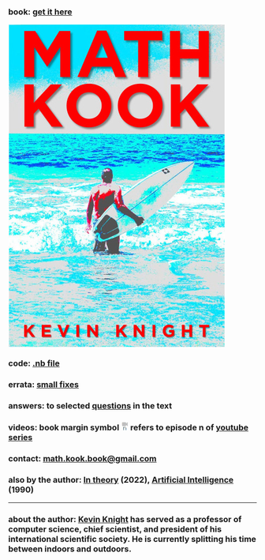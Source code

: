 

### book: <a href="https://www.amazon.com/gp/product/B0B92QRT3D/ref=ox_sc_saved_image_1?smid=A1Y53T3O3Q25L8&psc=1">get it here</a>

<IMG ALIGN=CENTER SRC="mk-cover-pg.jpg"> 

### code: <a href="math-kook.nb">.nb file</a>

### errata: <a href="errata.html">small fixes</a>

### answers: to selected <a href="questions.html">questions</a> in the text

### videos: book margin symbol <IMG width=15em SRC="video-n.jpg"> refers to episode n of <a href="https://www.youtube.com/playlist?list=PL4lTtiG6es54CW3vr5yKm99TcTLAaE0kE">youtube series</a>

### contact: <a href="mailto:math.kook.book@gmail.com">math.kook.book@gmail.com</a>

### also by the author: <a href="https://www.amazon.com/gp/product/B0B92HRJWG/ref=crt_ewc_img_dp_1?ie=UTF8&psc=1&smid=ATVPDKIKX0DER">In theory</a> (2022), <a href="https://www.amazon.com/Artificial-Intelligence-Elaine-Rich/dp/0070522634/ref=sr_1_2?crid=14AZ5I9B1ISN1&amp;keywords=kevin+knight+artificial+intelligence&amp;qid=1659386396&amp;sprefix=kevin+knight+artificial+intelligenc%2Caps%2C161&amp;sr=8-2)">Artificial Intelligence</a> (1990)

<hr>
  
### about the author: <a href="https://kevincrawfordknight.github.io/">Kevin Knight</a> has served as a professor of computer science, chief scientist, and president of his international scientific society. He is currently splitting his time between indoors and outdoors. 


